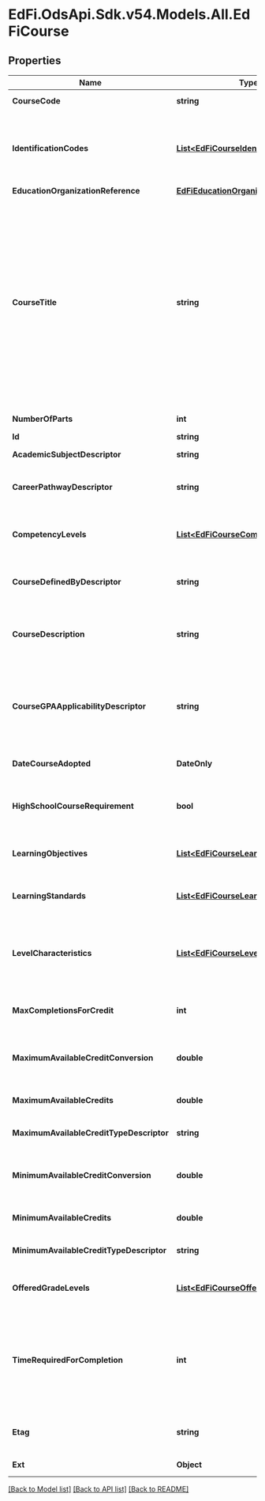 # EdFi.OdsApi.Sdk.v54.Models.All.EdFiCourse

## Properties

Name | Type | Description | Notes
------------ | ------------- | ------------- | -------------
**CourseCode** | **string** | A unique alphanumeric code assigned to a course. | 
**IdentificationCodes** | [**List&lt;EdFiCourseIdentificationCode&gt;**](EdFiCourseIdentificationCode.md) | An unordered collection of courseIdentificationCodes. The code that identifies the organization of subject matter and related learning experiences provided for the instruction of students. | 
**EducationOrganizationReference** | [**EdFiEducationOrganizationReference**](EdFiEducationOrganizationReference.md) |  | 
**CourseTitle** | **string** | The descriptive name given to a course of study offered in a school or other institution or organization. In departmentalized classes at the elementary, secondary, and postsecondary levels (and for staff development activities), this refers to the name by which a course is identified (e.g., American History, English III). For elementary and other non-departmentalized classes, it refers to any portion of the instruction for which a grade or report is assigned (e.g., reading, composition, spelling, and language arts). | 
**NumberOfParts** | **int** | The number of parts identified for a course. | 
**Id** | **string** |  | [optional] 
**AcademicSubjectDescriptor** | **string** | The intended major subject area of the course. | [optional] 
**CareerPathwayDescriptor** | **string** | Indicates the career cluster or pathway the course is associated with as part of a CTE curriculum. | [optional] 
**CompetencyLevels** | [**List&lt;EdFiCourseCompetencyLevel&gt;**](EdFiCourseCompetencyLevel.md) | An unordered collection of courseCompetencyLevels. The competency levels defined to rate the student for the course. | [optional] 
**CourseDefinedByDescriptor** | **string** | Specifies whether the course was defined by the SEA, LEA, School, or national organization. | [optional] 
**CourseDescription** | **string** | A description of the content standards and goals covered in the course. Reference may be made to state or national content standards. | [optional] 
**CourseGPAApplicabilityDescriptor** | **string** | An indicator of whether or not the course being described is included in the computation of the student&#39;s Grade Point Average, and if so, if it is weighted differently from regular courses. | [optional] 
**DateCourseAdopted** | **DateOnly** | Date the course was adopted by the education agency. | [optional] 
**HighSchoolCourseRequirement** | **bool** | An indication that this course may satisfy high school graduation requirements in the course&#39;s subject area. | [optional] 
**LearningObjectives** | [**List&lt;EdFiCourseLearningObjective&gt;**](EdFiCourseLearningObjective.md) | An unordered collection of courseLearningObjectives. Learning Objectives to be mastered in the course. | [optional] 
**LearningStandards** | [**List&lt;EdFiCourseLearningStandard&gt;**](EdFiCourseLearningStandard.md) | An unordered collection of courseLearningStandards. Learning Standard(s) to be taught by the course. | [optional] 
**LevelCharacteristics** | [**List&lt;EdFiCourseLevelCharacteristic&gt;**](EdFiCourseLevelCharacteristic.md) | An unordered collection of courseLevelCharacteristics. The type of specific program or designation with which the course is associated (e.g., AP, IB, Dual Credit, CTE). | [optional] 
**MaxCompletionsForCredit** | **int** | Designates how many times the course may be taken with credit received by the student. | [optional] 
**MaximumAvailableCreditConversion** | **double** | Conversion factor that when multiplied by the number of credits is equivalent to Carnegie units. | [optional] 
**MaximumAvailableCredits** | **double** | The value of credits or units of value awarded for the completion of a course. | [optional] 
**MaximumAvailableCreditTypeDescriptor** | **string** | The type of credits or units of value awarded for the completion of a course. | [optional] 
**MinimumAvailableCreditConversion** | **double** | Conversion factor that when multiplied by the number of credits is equivalent to Carnegie units. | [optional] 
**MinimumAvailableCredits** | **double** | The value of credits or units of value awarded for the completion of a course. | [optional] 
**MinimumAvailableCreditTypeDescriptor** | **string** | The type of credits or units of value awarded for the completion of a course. | [optional] 
**OfferedGradeLevels** | [**List&lt;EdFiCourseOfferedGradeLevel&gt;**](EdFiCourseOfferedGradeLevel.md) | An unordered collection of courseOfferedGradeLevels. The grade levels in which the course is offered. | [optional] 
**TimeRequiredForCompletion** | **int** | The actual or estimated number of clock minutes required for class completion.  This number is especially important for career and technical education classes and may represent (in minutes) the clock hour requirement of the class. | [optional] 
**Etag** | **string** | A unique system-generated value that identifies the version of the resource. | [optional] 
**Ext** | **Object** | Extensions to the Course entity. | [optional] 

[[Back to Model list]](../../README.md#documentation-for-models) [[Back to API list]](../../README.md#documentation-for-api-endpoints) [[Back to README]](../../README.md)

